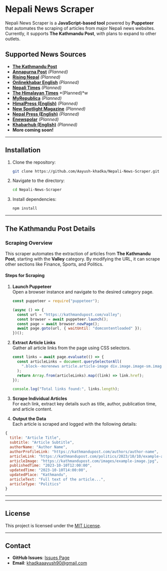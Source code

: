 # Nepali News Scraper

Nepali News Scraper is a **JavaScript-based tool** powered by **Puppeteer** that automates the scraping of articles from major Nepali news websites. Currently, it supports **The Kathmandu Post**, with plans to expand to other outlets.

## Supported News Sources

- **[The Kathmandu Post](#the-kathmandu-post-details)**
- **[Annapurna Post](#annapurna-post-details)** _(Planned)_
- **[Rising Nepal](#rising-nepal-details)** _(Planned)_
- **[Onlinekhabar English](#onlinekhabar-english-details)** _(Planned)_
- **[Nepali Times](#nepali-times-details)** _(Planned)_
- **[The Himalayan Times](#the-himalayan-times-details)** *(Planned)*w
- **[MyRepublica](#myrepublica-details)** _(Planned)_
- **[HimalPress (English)](#himalpress-english-details)** _(Planned)_
- **[New Spotlight Magazine](#new-spotlight-magazine-details)** _(Planned)_
- **[Nepal Press (English)](#nepal-press-english-details)** _(Planned)_
- **[Enewspolar](#enewspolar-details)** _(Planned)_
- **[Khabarhub (English)](#khabarhub-english-details)** _(Planned)_
- **More coming soon!**

---

## Installation

1. Clone the repository:
   ```bash
   git clone https://github.com/Aayush-khadka/Nepali-News-Scraper.git
   ```
2. Navigate to the directory:
   ```bash
   cd Nepali-News-Scraper
   ```
3. Install dependencies:
   ```bash
   npm install
   ```

---

## The Kathmandu Post Details

### Scraping Overview

This scraper automates the extraction of articles from **The Kathmandu Post**, starting with the **Valley** category. By modifying the URL, it can scrape other sections like Finance, Sports, and Politics.

#### Steps for Scraping

1. **Launch Puppeteer**  
   Open a browser instance and navigate to the desired category page.

   ```javascript
   const puppeteer = require("puppeteer");

   (async () => {
     const url = "https://kathmandupost.com/valley";
     const browser = await puppeteer.launch();
     const page = await browser.newPage();
     await page.goto(url, { waitUntil: "domcontentloaded" });
   })();
   ```

2. **Extract Article Links**  
   Gather all article links from the page using CSS selectors.

   ```javascript
   const links = await page.evaluate(() => {
     const articleLinks = document.querySelectorAll(
       ".block--morenews article.article-image div.image.image-sm.image-220.pull-right a"
     );
     return Array.from(articleLinks).map((link) => link.href);
   });

   console.log("Total links found:", links.length);
   ```

3. **Scrape Individual Articles**  
   For each link, extract key details such as title, author, publication time, and article content.

4. **Output the Data**  
   Each article is scraped and logged with the following details:

```javascript
{
  title: "Article Title",
  subtitle: "Article Subtitle",
  authorName: "Author Name",
  authorProfileLink: "https://kathmandupost.com/authors/author-name",
  articleLink: "https://kathmandupost.com/politics/2023/10/10/example-article",
  articleImage: "https://kathmandupost.com/images/example-image.jpg",
  publishedTime: "2023-10-10T12:00:00",
  updatedTime: "2023-10-10T14:00:00",
  updatedPlace: "Kathmandu",
  articleText: "Full text of the article...",
  articleType: "Politics"
}
```

---

---

## License

This project is licensed under the [MIT License](LICENSE).

---

## Contact

- **GitHub Issues**: [Issues Page](https://github.com/Aayush-khadka/Nepali-News-Scraper/issues)
- **Email**: khadkaaayush90@gmail.com
